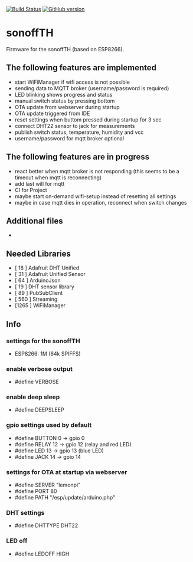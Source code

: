 [![Build Status](https://travis-ci.org/jipp/sonoffTH.svg?branch=master)](https://travis-ci.org/jipp/sonoffTH)
[![GitHub version](https://badge.fury.io/gh/jipp%2FsonoffTH.svg)](https://badge.fury.io/gh/jipp%2FsonoffTH)

# sonoffTH
Firmware for the sonoffTH (based on ESP8266).

## The following features are implemented
* start WiFiManager if wifi access is not possible
* sending data to MQTT broker (username/password is required)
* LED blinking shows progress and status
* manual switch status by pressing bottom
* OTA update from webserver during startup
* OTA update triggered from IDE
* reset settings when buttom pressed during startup for 3 sec
* connect DHT22 sensor to jack for measurements
* publish switch status, temperature, humidity and vcc
* username/password for mqtt broker optional

## The following features are in progress
* react better when mqtt broker is not responding (this seems to be a timeout when mqtt is reconnecting)
* add last will for mqtt
* CI for Project
* maybe start on-demand wifi-setup instead of resetting all settings
* maybe in case mqtt dies in operation, reconnect when switch changes

## Additional files
-

## Needed Libraries
* [ 18  ] Adafruit DHT Unified
* [ 31  ] Adafruit Unified Sensor
* [ 64  ] ArduinoJson
* [ 19  ] DHT sensor library
* [ 89  ] PubSubClient
* [ 560 ] Streaming
* [1265 ] WiFiManager

## Info
### settings for the sonoffTH
* ESP8266: 1M (64k SPIFFS)

### enable verbose output
* #define VERBOSE

### enable deep sleep
* #define DEEPSLEEP

### gpio settings used by default
* #define BUTTON  0  -> gpio 0
* #define RELAY 12  -> gpio 12 (relay and red LED)
* #define LED 13  -> gpio 13 (blue LED)
* #define JACK  14  -> gpio 14

### settings for OTA at startup via webserver
* #define SERVER  "lemonpi"
* #define PORT    80
* #define PATH    "/esp/update/arduino.php"

### DHT settings
* #define DHTTYPE DHT22

### LED off
* #define LEDOFF  HIGH

